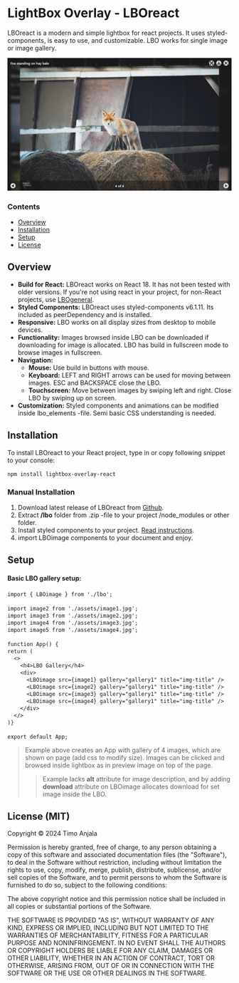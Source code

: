 # LightBox Overlay - LBOreact

LBOreact is a modern and simple lightbox for react projects. It uses styled-components, is easy to use, and customizable. LBO works for single image or image gallery. 

![LightBox Overlay Preview Image](lbo-react-preview.jpg)

### Contents

- [Overview](#overview)
- [Installation](#installation)
- [Setup](#setup)
- [License](#license-mit)

## Overview

- **Build for React:** LBOreact works on React 18. It has not been tested with older versions. If you're not using react in your project, for non-React projects, use [LBOgeneral](https://github.com/FakeManiGH/lightbox-overlay-general).
- **Styled Components:** LBOreact uses styled-components v6.1.11. Its included as peerDependency and is installed.
- **Responsive:** LBO works on all display sizes from desktop to mobile devices.
- **Functionality:** Images browsed inside LBO can be downloaded if downloading for image is allocated. LBO has build in fullscreen mode to browse images in fullscreen.
- **Navigation:**
    - **Mouse:** Use build in buttons with mouse.
    - **Keyboard:** LEFT and RIGHT arrows can be used for moving between images. ESC and BACKSPACE close the LBO.
    - **Touchscreen:** Move between images by swiping left and right. Close LBO by swiping up on screen.
- **Customization:** Styled components and animations can be modified inside lbo_elements -file. Semi basic CSS understanding is needed.

## Installation

To install LBOreact to your React project, type in or copy following snippet to your console:

    npm install lightbox-overlay-react


### Manual Installation

1. Download latest release of LBOreact from [Github](https://github.com/FakeManiGH/lightbox-overlay-react).
2. Extract **/lbo** folder from .zip -file to your project /node_modules or other folder.
3. Install styled components to your project. [Read instructions](https://styled-components.com/docs/basics#installation).
4. import LBOimage components to your document and enjoy.

## Setup

#### Basic LBO gallery setup:

    import { LBOimage } from './lbo';

    import image2 from './assets/image1.jpg';
    import image3 from './assets/image2.jpg';
    import image4 from './assets/image3.jpg';
    import image5 from './assets/image4.jpg';

    function App() {
    return (
      <>
        <h4>LBO Gallery</h4>
        <div>
          <LBOimage src={image1} gallery="gallery1" title="img-title" />
          <LBOimage src={image2} gallery="gallery1" title="img-title" />
          <LBOimage src={image3} gallery="gallery1" title="img-title" />
          <LBOimage src={image4} gallery="gallery1" title="img-title" />
        </div>
      </>
    )}

    export default App;

 >Example above creates an App with gallery of 4 images, which are shown on page (add css to modify size). Images can be clicked and browsed inside lightbox as in preview image on top of the page.
 >>Example lacks **alt** attribute for image description, and by adding **download** attribute on LBOimage allocates download for set image inside the LBO.

 ## License (MIT)

 Copyright © 2024 Timo Anjala

Permission is hereby granted, free of charge, to any person obtaining a copy of this software and associated documentation files (the "Software"), to deal in the Software without restriction, including without limitation the rights to use, copy, modify, merge, publish, distribute, sublicense, and/or sell copies of the Software, and to permit persons to whom the Software is furnished to do so, subject to the following conditions:

The above copyright notice and this permission notice shall be included in all copies or substantial portions of the Software.

THE SOFTWARE IS PROVIDED "AS IS", WITHOUT WARRANTY OF ANY KIND, EXPRESS OR IMPLIED, INCLUDING BUT NOT LIMITED TO THE WARRANTIES OF MERCHANTABILITY, FITNESS FOR A PARTICULAR PURPOSE AND NONINFRINGEMENT. IN NO EVENT SHALL THE AUTHORS OR COPYRIGHT HOLDERS BE LIABLE FOR ANY CLAIM, DAMAGES OR OTHER LIABILITY, WHETHER IN AN ACTION OF CONTRACT, TORT OR OTHERWISE, ARISING FROM, OUT OF OR IN CONNECTION WITH THE SOFTWARE OR THE USE OR OTHER DEALINGS IN THE SOFTWARE.


